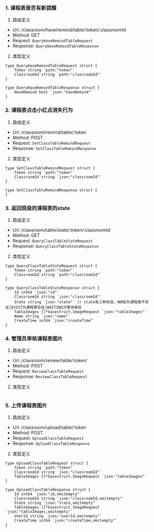 
### 1. 课程表是否有新提醒

1. 路由定义

- Url: /classroom/have/remind/table/:token/:classroomId
- Method: GET
- Request: `QueryHaveRemindTableRequest`
- Response: `QueryHaveRemindTableResponse`


2. 类型定义 



```golang
type QueryHaveRemindTableRequest struct {
	Token string `path:"token"`
	ClassroomId string `path:"classroomId"`
}

type QueryHaveRemindTableResponse struct {
	HaveRemind bool `json:"haveRemind"`
}
```
  


### 2. 课程表点击小红点消失行为

1. 路由定义

- Url: /classroom/remind/table/:token
- Method: POST
- Request: `SetClassTableRemindRequest`
- Response: `SetClassTableRemindResponse`


2. 类型定义 



```golang
type SetClassTableRemindRequest struct {
	Token string `path:"token"`
	ClassroomId string `json:"classroomId"`
}

type SetClassTableRemindResponse struct {
}
```
  


### 3. 返回班级的课程表的state

1. 路由定义

- Url: /classroom/table/state/:token/:classroomId
- Method: GET
- Request: `QueryClassTableStateRequest`
- Response: `QueryClassTableStateResponse`


2. 类型定义 



```golang
type QueryClassTableStateRequest struct {
	Token string `path:"token"`
	ClassroomId string `path:"classroomId"`
}

type QueryClassTableStateResponse struct {
	Id int64 `json:"id"`
	ClassroomId string `json:"classroomId"`
	State string `json:"state"` // state有三种状态，NONE为课程表不存在|EXIST为课程表存在|WAITING为等待审核
	TableImages []*basestruct.ImageRequest `json:"tableImages"`
	Name string `json:"name"`
	CreateTime int64 `json:"createTime"`
}
```
  


### 4. 管理员审核课程表图片

1. 路由定义

- Url: /classroom/review/table/:token/
- Method: POST
- Request: `ReviewClassTableRequest`
- Response: `ReviewClassTableRequest`


2. 类型定义 



```golang

```
  


### 5. 上传课程表图片

1. 路由定义

- Url: /classroom/upload/table/:token
- Method: POST
- Request: `UploadClassTableRequest`
- Response: `UploadClassTableResponse`


2. 类型定义 



```golang
type UploadClassTableRequest struct {
	Token string `path:"token"`
	ClassroomId string `json:"classroomId"`
	TableImages []*basestruct.ImageRequest `json:"tableImages"`
}

type UploadClassTableResponse struct {
	Id int64 `json:"id,omitempty"`
	ClassroomId string `json:"classroomId,omitempty"`
	State string `json:"state,omitempty"`
	TableImages []*basestruct.ImageRequest `json:"tableImages,omitempty"`
	UserId string `json:"userId,omitempty"`
	CreateTime int64 `json:"createTime,omitempty"`
}
```
  

